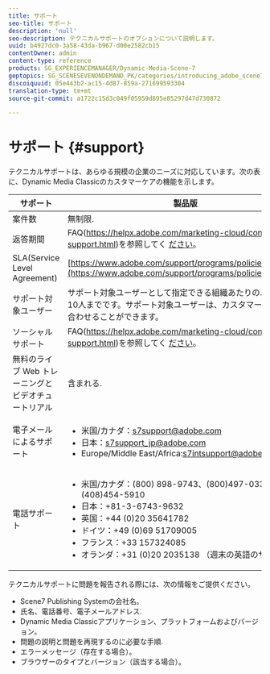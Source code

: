 ```yaml
---
title: サポート
seo-title: サポート
description: 'null'
seo-description: テクニカルサポートのオプションについて説明します。
uuid: b4927dc0-3a58-43da-b967-d00e2582cb15
contentOwner: admin
content-type: reference
products: SG_EXPERIENCEMANAGER/Dynamic-Media-Scene-7
geptopics: SG_SCENESEVENONDEMAND_PK/categories/introducing_adobe_scene7
discoiquuid: 05e443b2-ac15-4d87-859a-271699593304
translation-type: tm+mt
source-git-commit: a1722c15d3c049f05959d895e85297d47d730872

---
```



# サポート {#support}

テクニカルサポートは、あらゆる規模の企業のニーズに対応しています。次の表に、Dynamic Media Classicのカスタマーケアの機能を示します。

| サポート | 製品版 |
|--- |--- |
| 案件数 | 無制限. |
| 返答期間 | FAQ(https://helpx.adobe.com/marketing-cloud/contact-support.html)を参照してく [ださい](https://helpx.adobe.com/marketing-cloud/contact-support.html)。 |
| SLA(Service Level Agreement) | [https://www.adobe.com/support/programs/policies/sla.html](https://www.adobe.com/support/programs/policies/sla.html). |
| サポート対象ユーザー | サポート対象ユーザーとして指定できる組織あたりのユーザーは10人までです。サポート対象ユーザーは、カスタマーケアに問い合わせることができます。 |
| ソーシャルサポート | FAQ(https://helpx.adobe.com/marketing-cloud/contact-support.html)を参照してく [ださい](https://helpx.adobe.com/marketing-cloud/contact-support.html)。 |
| 無料のライブ Web トレーニングとビデオチュートリアル | 含まれる. |
| 電子メールによるサポート | <ul><li>米国/カナダ：s7support@adobe.com</li> <li>日本：s7support_jp@adobe.com</li><li>Europe/Middle East/Africa:s7intsupport@adobe.com</li></ul> |
| 電話サポート | <ul><li>米国/カナダ：(800) 898-9743、(800)497-033、(408)454-5910 </li> <li>日本：+81-3-6743-9632 </li><li>英国：+44 (0)20 35641782</li><li>ドイツ：+49 (0)69 51709005</li><li>フランス：+33 157324085</li><li>オランダ：+31 (0)20 2035138 （週末の英語のサポート）</li></ul> |

テクニカルサポートに問題を報告される際には、次の情報をご提供ください。

* Scene7 Publishing Systemの会社名。
* 氏名、電話番号、電子メールアドレス.
* Dynamic Media Classicアプリケーション、プラットフォームおよびバージョン。
* 問題の説明と問題を再現するのに必要な手順.
* エラーメッセージ（存在する場合）。
* ブラウザーのタイプとバージョン（該当する場合）。

